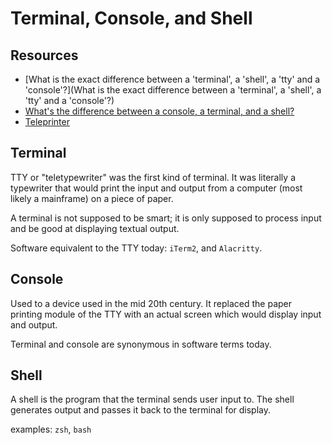 # Terminal, Console, and Shell

Resources
---
- [What is the exact difference between a 'terminal', a 'shell', a 'tty' and a 'console'?](What is the exact difference between a 'terminal', a 'shell', a 'tty' and a 'console'?)
- [What's the difference between a console, a terminal, and a shell?](https://www.hanselman.com/blog/WhatsTheDifferenceBetweenAConsoleATerminalAndAShell.aspx)
- [
    Teleprinter](https://en.wikipedia.org/wiki/Teleprinter)

Terminal
---

TTY or "teletypewriter" was the first kind of terminal. It was literally a
typewriter that would print the input and output from a computer (most likely a
mainframe) on a piece of paper.

A terminal is not supposed to be smart; it is only supposed to process input
and be good at displaying textual output.

Software equivalent to the TTY today: `iTerm2`, and `Alacritty`.

Console
---

Used to a device used in the mid 20th century. It replaced the paper printing
module of the TTY with an actual screen which would display input and output.

Terminal and console are synonymous in software terms today.

Shell
---

A shell is the program that the terminal sends user input to. The shell
generates output and passes it back to the terminal for display.

examples: `zsh`, `bash`
